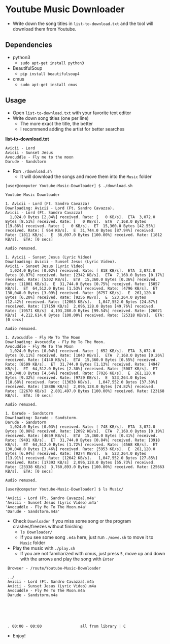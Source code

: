 # Youtube Music Downloader
- Write down the song titles in `list-to-download.txt` and the tool will download them from Youtube.

## Dependencies
- python3
    - `sudo apt-get install python3`  
- BeautifulSoup
    - `pip install beautifulsoup4`  
- cmus
    - `sudo apt-get install cmus`  

## Usage
- Open `list-to-download.txt` with your favorite text editor
- Write down song titles (one per line)
    - The more exact the title, the better
    - I recommend adding the artist for better searches  
    
**list-to-download.txt**
```
Avicii - Lord
Avicii - Sunset Jesus
Avocuddle - Fly me to the moon
Darude - Sandstorm
```

- Run `./download.sh`
    - It will download the songs and move them into the `Music` folder  
    
```
[user@computer Youtube-Music-Downloader] $ ./download.sh

Youtube Music Downloader

1. Avicii - Lord (Ft. Sandro Cavazza)
Downloading: Avicii - Lord (Ft. Sandro Cavazza).
Avicii - Lord (Ft. Sandro Cavazza)
  1,024.0 Bytes [2.84%] received. Rate: [   0 KB/s].  ETA  3,072.0 Bytes [8.51%] received. Rate: [   0 KB/s].  ETA  7,168.0 Bytes [19.86%] received. Rate: [   0 KB/s].  ET  15,360.0 Bytes [42.55%] received. Rate: [ 964 KB/s].  E  31,744.0 Bytes [87.94%] received. Rate: [1811 KB/s].  E  36,097.0 Bytes [100.00%] received. Rate: [1812 KB/s].  ETA: [0 secs]    

Audio remuxed.

1. Avicii - Sunset Jesus (Lyric Video)
Downloading: Avicii - Sunset Jesus (Lyric Video).
Avicii - Sunset Jesus (Lyric Video)
  1,024.0 Bytes [0.02%] received. Rate: [ 818 KB/s].  ETA  3,072.0 Bytes [0.07%] received. Rate: [2342 KB/s].  ETA  7,168.0 Bytes [0.17%] received. Rate: [5302 KB/s].  ETA  15,360.0 Bytes [0.36%] received. Rate: [11001 KB/s].  E  31,744.0 Bytes [0.75%] received. Rate: [5057 KB/s].  ET  64,512.0 Bytes [1.53%] received. Rate: [4796 KB/s].  ET  130,048.0 Bytes [3.09%] received. Rate: [6757 KB/s].  E  261,120.0 Bytes [6.20%] received. Rate: [9256 KB/s].  E  523,264.0 Bytes [12.42%] received. Rate: [12063 KB/s].   1,047,552.0 Bytes [24.87%] received. Rate: [17159 KB/s]  2,096,128.0 Bytes [49.76%] received. Rate: [19571 KB/s]  4,193,280.0 Bytes [99.54%] received. Rate: [26071 KB/s]  4,212,614.0 Bytes [100.00%] received. Rate: [25318 KB/s].  ETA: [0 secs]    

Audio remuxed.

1. Avocuddle - Fly Me To The Moon
Downloading: Avocuddle - Fly Me To The Moon.
Avocuddle - Fly Me To The Moon
  1,024.0 Bytes [0.04%] received. Rate: [ 652 KB/s].  ETA  3,072.0 Bytes [0.11%] received. Rate: [1843 KB/s].  ETA  7,168.0 Bytes [0.26%] received. Rate: [4140 KB/s].  ETA  15,360.0 Bytes [0.55%] received. Rate: [8509 KB/s].  ET  31,744.0 Bytes [1.13%] received. Rate: [4947 KB/s].  ET  64,512.0 Bytes [2.30%] received. Rate: [5087 KB/s].  ET  130,048.0 Bytes [4.64%] received. Rate: [7026 KB/s].  E  261,120.0 Bytes [9.32%] received. Rate: [9739 KB/s].  E  523,264.0 Bytes [18.68%] received. Rate: [13638 KB/s].   1,047,552.0 Bytes [37.39%] received. Rate: [18806 KB/s]  2,096,128.0 Bytes [74.82%] received. Rate: [22670 KB/s]  2,801,497.0 Bytes [100.00%] received. Rate: [23168 KB/s].  ETA: [0 secs]    

Audio remuxed.

1. Darude - Sandstorm
Downloading: Darude - Sandstorm.
Darude - Sandstorm
  1,024.0 Bytes [0.03%] received. Rate: [ 748 KB/s].  ETA  3,072.0 Bytes [0.08%] received. Rate: [2092 KB/s].  ETA  7,168.0 Bytes [0.19%] received. Rate: [4659 KB/s].  ETA  15,360.0 Bytes [0.41%] received. Rate: [9491 KB/s].  ET  31,744.0 Bytes [0.84%] received. Rate: [3918 KB/s].  ET  64,512.0 Bytes [1.72%] received. Rate: [4568 KB/s].  ET  130,048.0 Bytes [3.46%] received. Rate: [5953 KB/s].  E  261,120.0 Bytes [6.94%] received. Rate: [9274 KB/s].  E  523,264.0 Bytes [13.91%] received. Rate: [12642 KB/s].   1,047,552.0 Bytes [27.85%] received. Rate: [17393 KB/s]  2,096,128.0 Bytes [55.73%] received. Rate: [23338 KB/s]  3,760,893.0 Bytes [100.00%] received. Rate: [25663 KB/s].  ETA: [0 secs]    

Audio remuxed.

[user@computer Youtube-Music-Downloader] $ ls Music/

'Avicii - Lord (Ft. Sandro Cavazza).m4a'
'Avicii - Sunset Jesus (Lyric Video).m4a'
'Avocuddle - Fly Me To The Moon.m4a'
'Darude - Sandstorm.m4a'
```

- Check `Downloader` if you miss some song or the program crashes/freezes without finishing
    - `ls Downloader/`
    - If you see some song `.m4a` here, just run `./move.sh` to move it to `Music` folder  
- Play the music with `./play.sh`
    - If you are not familiarized with cmus, just press `5`, move up and down with the arrows and play the song with `Enter`  

```
 Browser - /route/Youtube-Music-Downloader
 
 ../
 Avicii - Lord (Ft. Sandro Cavazza).m4a
 Avicii - Sunset Jesus (Lyric Video).m4a
 Avocuddle - Fly Me To The Moon.m4a
 Darude - Sandstorm.m4a






 . 00:00 - 00:00                 all from library | C
```

- Enjoy!
